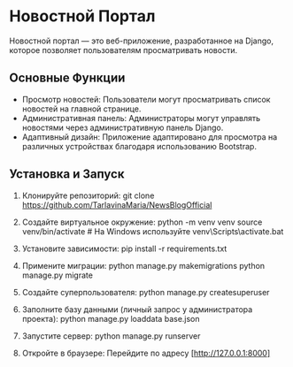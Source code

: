 # Новостной Портал

Новостной портал — это веб-приложение, разработанное на Django, которое позволяет пользователям просматривать новости.

## Основные Функции

- Просмотр новостей: Пользователи могут просматривать список новостей на главной странице.
- Административная панель: Администраторы могут управлять новостями через административную панель Django.
- Адаптивный дизайн: Приложение адаптировано для просмотра на различных устройствах благодаря использованию Bootstrap.

## Установка и Запуск

1. Клонируйте репозиторий:
   git clone https://github.com/TarlavinaMaria/NewsBlogOfficial

2. Создайте виртуальное окружение:
   python -m venv venv
   source venv/bin/activate # На Windows используйте venv\Scripts\activate.bat

3. Установите зависимости:
   pip install -r requirements.txt

4. Примените миграции:
   python manage.py makemigrations
   python manage.py migrate

5. Создайте суперпользователя:
   python manage.py createsuperuser

6. Заполните базу данными (личный запрос у администратора проекта):
   python manage.py loaddata base.json

7. Запустите сервер:
   python manage.py runserver

8. Откройте в браузере:
   Перейдите по адресу [http://127.0.0.1:8000]
